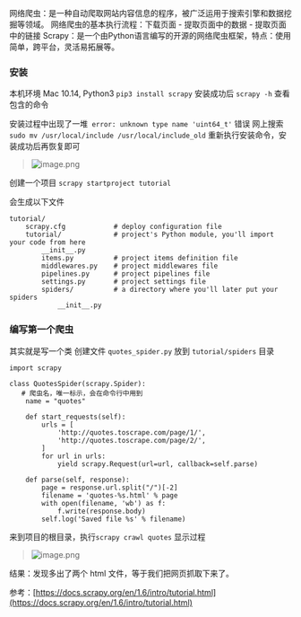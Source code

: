 网络爬虫：是一种自动爬取网站内容信息的程序，被广泛运用于搜索引擎和数据挖掘等领域。
网络爬虫的基本执行流程：下载页面 - 提取页面中的数据 - 提取页面中的链接
Scrapy：是一个由Python语言编写的开源的网络爬虫框架，特点：使用简单，跨平台，灵活易拓展等。

### 安装
本机环境 Mac 10.14, Python3
`pip3 install scrapy`
安装成功后 `scrapy -h` 查看包含的命令

安装过程中出现了一堆` error: unknown type name 'uint64_t'` 错误
网上搜索 `sudo mv /usr/local/include /usr/local/include_old`
重新执行安装命令，安装成功后再恢复即可

> ![image.png](https://upload-images.jianshu.io/upload_images/71414-720c7aa0691241f4.png?imageMogr2/auto-orient/strip%7CimageView2/2/w/1240)

创建一个项目
`scrapy startproject tutorial`

会生成以下文件
```
tutorial/
    scrapy.cfg            # deploy configuration file
    tutorial/             # project's Python module, you'll import your code from here
        __init__.py
        items.py          # project items definition file
        middlewares.py    # project middlewares file
        pipelines.py      # project pipelines file
        settings.py       # project settings file
        spiders/          # a directory where you'll later put your spiders
            __init__.py
```
### 编写第一个爬虫
其实就是写一个类
创建文件 `quotes_spider.py` 放到 `tutorial/spiders` 目录
```
import scrapy

class QuotesSpider(scrapy.Spider):
   # 爬虫名，唯一标示，会在命令行中用到
    name = "quotes"

    def start_requests(self):
        urls = [
            'http://quotes.toscrape.com/page/1/',
            'http://quotes.toscrape.com/page/2/',
        ]
        for url in urls:
            yield scrapy.Request(url=url, callback=self.parse)

    def parse(self, response):
        page = response.url.split("/")[-2]
        filename = 'quotes-%s.html' % page
        with open(filename, 'wb') as f:
            f.write(response.body)
        self.log('Saved file %s' % filename)
```
来到项目的根目录，执行`scrapy crawl quotes`
显示过程
> ![image.png](https://upload-images.jianshu.io/upload_images/71414-5993574519d08165.png?imageMogr2/auto-orient/strip%7CimageView2/2/w/1240)

结果：发现多出了两个 html 文件，等于我们把网页抓取下来了。

参考：[https://docs.scrapy.org/en/1.6/intro/tutorial.html](https://docs.scrapy.org/en/1.6/intro/tutorial.html)
